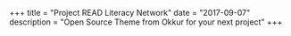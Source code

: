+++
title = "Project READ Literacy Network"
date = "2017-09-07"
description = "Open Source Theme from Okkur for your next project"
+++
